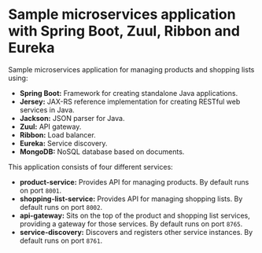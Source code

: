 # Sample microservices application with Spring Boot, Zuul, Ribbon and Eureka

Sample microservices application for managing products and shopping lists using:

- **Spring Boot:** Framework for creating standalone Java applications.
- **Jersey:** JAX-RS reference implementation for creating RESTful web services in Java.
- **Jackson:** JSON parser for Java.
- **Zuul:** API gateway.
- **Ribbon:** Load balancer.
- **Eureka:** Service discovery.
- **MongoDB:** NoSQL database based on documents.

This application consists of four different services:

- **product-service:** Provides API for managing products. By default runs on port `8001`.
- **shopping-list-service:** Provides API for managing shopping lists. By default runs on port `8002`.
- **api-gateway:** Sits on the top of the product and shopping list services, providing a gateway for those services. By default runs on port `8765`.
- **service-discovery:** Discovers and registers other service instances. By default runs on port `8761`.